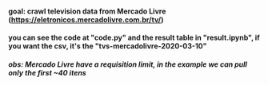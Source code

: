 #### goal: crawl television data from Mercado Livre (https://eletronicos.mercadolivre.com.br/tv/)

#### you can see the code at "code.py" and the result table in "result.ipynb", if you want the csv, it's the "tvs-mercadolivre-2020-03-10"

##### obs: Mercado Livre have a requisition limit, in the example we can pull only the first ~40 itens

